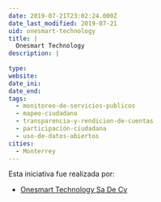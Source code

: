```yaml
---
date: 2019-07-21T23:02:24.000Z
date_last_modified: 2019-07-21
uid: onesmart-technology
title: |
  Onesmart Technology
description: |
  
type: 
website: 
date_ini: 
date_end: 
tags:
  - monitoreo-de-servicios-publicos
  - mapeo-ciudadano
  - transparencia-y-rendicion-de-cuentas
  - participación-ciudadana
  - uso-de-datos-abiertos
cities: 
  - Monterrey
---
```


Esta iniciativa fue realizada por:

- [Onesmart Technology Sa De Cv](/organizaciones/onesmart-technology-sa-de-cv)
